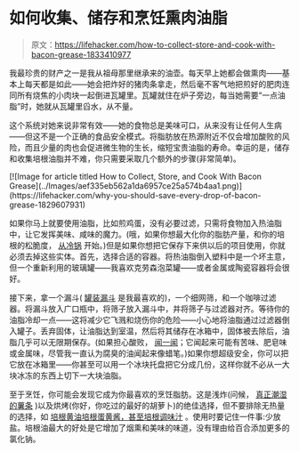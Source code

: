 # 如何收集、储存和烹饪熏肉油脂

> 原文：<https://lifehacker.com/how-to-collect-store-and-cook-with-bacon-grease-1833410977>

我最珍贵的财产之一是我从祖母那里继承来的油壶。每天早上她都会做熏肉——基本上每天都是如此——她会把炸好的猪肉条拿走，然后毫不客气地把煎好的肥肉连同所有烧焦的小肉块一起倒进瓦罐里。瓦罐就住在炉子旁边，每当她需要“一点油脂”时，她就从瓦罐里舀水，从不量。



这个系统对她来说非常有效——她的食物总是美味可口，从来没有让任何人生病——但这不是一个正确的食品安全模式。将脂肪放在热源附近不仅会增加酸败的风险，而且少量的肉也会促进微生物的生长，缩短宝贵油脂的寿命。幸运的是，储存和收集培根油脂并不难，你只需要采取几个额外的步骤(非常简单)。

<aside data-commerce-source="inset" class="sc-16a0mhj-2 gAjHzr">[![Image for article titled How to Collect, Store, and Cook With Bacon Grease](../Images/aef335eb562a1da6957ce25a574b4aa1.png)](https://lifehacker.com/why-you-should-save-every-drop-of-bacon-grease-1829607931)</aside>

如果你马上就要使用油脂，比如煎鸡蛋，没有必要过滤，只需将食物加入热油脂中，让它发挥美味、咸味的魔力。(哦，如果你想最大化你的脂肪产量，和你的培根的松脆度， [从冷锅](https://skillet.lifehacker.com/the-secret-to-great-bacon-is-a-cold-pan-1829171657) 开始。)但是如果你想把它保存下来供以后的项目使用，你就必须去掉这些实体。首先，选择合适的容器。将热油脂倒入塑料中是一个坏主意，但一个重新利用的玻璃罐——我喜欢克劳森泡菜罐——或者金属或陶瓷容器将会很好。

接下来，拿一个漏斗( [罐装漏斗](https://skillet.lifehacker.com/why-you-need-a-canning-funnel-even-if-you-dont-can-1820438589) 是我最喜欢的)，一个细网筛，和一个咖啡过滤器。将漏斗放入广口瓶中，将筛子放入漏斗中，并将筛子与过滤器对齐。等待你的油脂冷却一点——这将减少它飞溅和烧伤你的危险——小心地将油脂通过过滤器倒入罐子。丢弃固体，让油脂达到室温，然后将其储存在冰箱中，固体被去除后，油脂几乎可以无限期保存。(如果担心酸败， [闻一闻](https://skillet.lifehacker.com/what-to-smell-for-to-check-if-your-oil-is-rancid-1762405833)；它闻起来可能有苦味、肥皂味或金属味，尽管我一直认为腐臭的油闻起来像蜡笔。)如果你想超级安全，你可以把它放在冰箱里——你甚至可以用一个冰块托盘把它分成几份，这样你就不必从一大块冰冻的东西上切下一大块油脂。

至于烹饪，你可能会发现它成为你最喜欢的烹饪脂肪。这是浅炸(问候， [真正潮湿的薯条](https://skillet.lifehacker.com/how-to-make-restaurant-worthy-fries-1832361045) )以及烘烤(你好，你吃过的最好的胡萝卜)的绝佳选择，但不要排除无热量的选择，如 [培根黄油](https://skillet.lifehacker.com/make-bacon-butter-and-put-it-on-everything-1825658580)[培根蛋黄酱，甚至培根调味汁](https://lifehacker.com/why-you-should-save-every-drop-of-bacon-grease-1829607931) 。使用时要记住一件事:少放盐。培根油最大的好处是它增加了烟熏和美味的味道，没有理由给百合添加更多的氯化钠。
